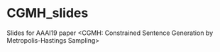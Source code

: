 # CGMH_slides
Slides for AAAI19 paper &lt;CGMH: Constrained Sentence Generation by Metropolis-Hastings Sampling>
